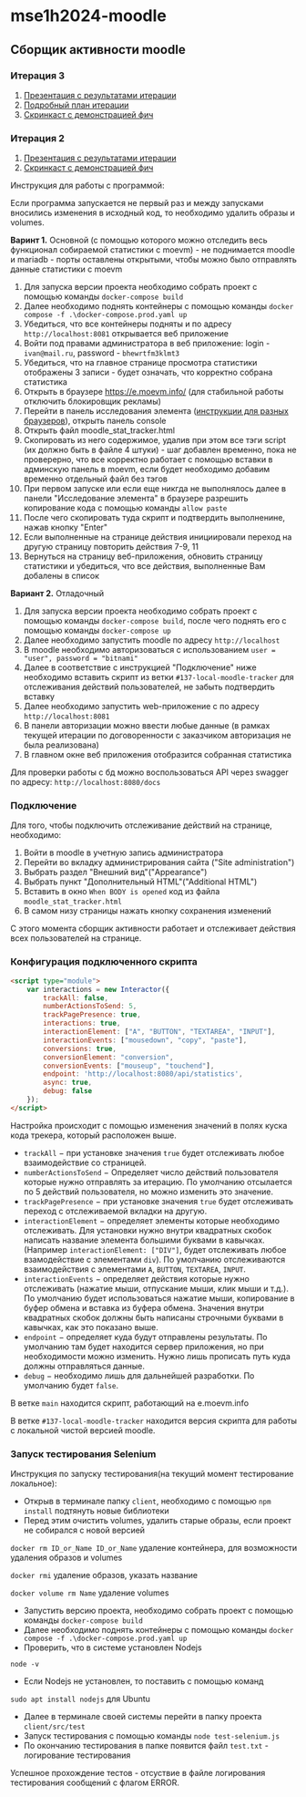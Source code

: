 # mse1h2024-moodle

## Сборщик активности moodle

### Итерация 3
1. [Презентация с результатами итерации](https://github.com/moevm/mse1h2024-moodle/wiki/Итерация3#презентация)
2. [Подробный план итерации](https://github.com/moevm/mse1h2024-moodle/wiki/Итерация4#план-на-итерацию-4)
3. [Скринкаст с демонстрацией фич](https://github.com/moevm/mse1h2024-moodle/wiki/Итерация3#скринкаст-с-демонстрацией-фич)

### Итерация 2
1. [Презентация с результатами итерации](https://github.com/moevm/mse1h2024-moodle/wiki/Итерация2#презентация)
2. [Скринкаст с демонстрацией фич](https://github.com/moevm/mse1h2024-moodle/wiki/Итерация2#скринкаст-с-демонстрацией-фич)

Инструкция для работы с программой:

Если программа запускается не первый раз и между запусками вносились изменения в исходный код, то необходимо удалить образы и volumes. 

**Варинт 1.** Основной (с помощью которого можно отследить весь функционал собираемой статистики с moevm) - не поднимается moodle и mariadb - порты оставлены открытыми, чтобы можно было отправлять данные статистики с moevm
1. Для запуска версии проекта необходимо собрать проект с помощью команды `docker-compose build`
2. Далее необходимо поднять контейнеры с помощью команды `docker compose -f .\docker-compose.prod.yaml up`
3. Убедиться, что все контейнеры подняты и по адресу `http://localhost:8081` открывается веб приложение
4. Войти под правами администратора в веб приложение: login - `ivan@mail.ru`,  password - `bhewrtfm3klmt3`
5. Убедиться, что на главное странице просмотра статистики отображены 3 записи - будет означать, что корректно собрана статистика
6. Открыть в браузере https://e.moevm.info/ (для стабильной работы отключить блокировщик рекламы)
7. Перейти в панель исследования элемента ([инструкции для разных браузеров](https://www.businessinsider.com/guides/tech/how-to-inspect-element)), открыть панель console
8. Открыть файл moodle_stat_tracker.html
9. Скопировать из него содержимое, удалив при этом все тэги script (их должно быть в файле 4 штуки) - шаг добавлен временно, пока не проверерно, что все корректно работает с помощью вставки в админскую панель в moevm, если будет необходимо добавим временно отдельный файл без тэгов
10. При первом запуске или если еще никгда не выполнялось далее в панели "Исследование элемента" в браузере разрешить копирование кода с помощью команды `allow paste`
11. После чего скопировать туда скрипт и подтвердить выполненине, нажав кнопку "Enter"
12. Если выполненные на странице действия инициировали переход на другую страницу повторить действия 7-9, 11
13. Вернуться на страницу веб-приложения, обновить страницу статистики и убедиться, что все действия, выполненные Вам добалены в список
    
**Вариант 2.** Отладочный
1. Для запуска версии проекта необходимо собрать проект с помощью команды `docker-compose build`, после чего поднять его с помощью команды `docker-compose up`
2. Далее необходимо запустить moodle по адресу `http://localhost`
3. В moodle необходимо авторизоваться с использованием `user = "user", password = "bitnami"`
4. Далее в соответствие с  инструкцией "Подключение" ниже необходимо вставить скрипт из ветки `#137-local-moodle-tracker` для отслеживания действий пользователей, не забыть подтвердить вставку
5. Далее необходимо запустить web-приложение с по адресу `http://localhost:8081`
6. В панели авторизации можно ввести любые данные (в рамках текущей итерации по договоренности с заказчиком авторизация не была реализована)
7. В главном окне веб приложения отобразится собранная статистика

Для проверки работы с бд можно воспользоваться API через swagger по адресу: `http://localhost:8080/docs`




### Подключение

Для того, чтобы подключить отслеживание действий на странице, необходимо:
1. Войти в moodle в учетную запись администратора 
2. Перейти во вкладку администрирования сайта ("Site administration")
3. Выбрать раздел "Внешний вид"("Appearance")
4. Выбрать пункт "Дополнительный HTML"("Additional HTML")
5. Вставить в окно `When BODY is opened` код из файла `moodle_stat_tracker.html`
6. В самом низу страницы нажать кнопку сохранения изменений

С этого момента сборщик активности работает и отслеживает действия всех пользователей на странице.

### Конфигурация подключенного скрипта

```html
<script type="module">
    var interactions = new Interactor({
        trackAll: false,
        numberActionsToSend: 5,
        trackPagePresence: true,
        interactions: true,
        interactionElement: ["A", "BUTTON", "TEXTAREA", "INPUT"],
        interactionEvents: ["mousedown", "copy", "paste"],
        conversions: true,
        conversionElement: "conversion",
        conversionEvents: ["mouseup", "touchend"],
        endpoint: 'http://localhost:8080/api/statistics',
        async: true,
        debug: false
    });
</script>
```

Настройка происходит с помощью изменения значений в полях куска кода трекера, который расположен выше.

 - `trackAll` $-$ при установке значения `true` будет отслеживать любое взаимодействие со страницей.
 - `numberActionsToSend` $-$ Определяет число действий пользователя которые нужно отправлять за итерацию. По умолчанию отсылается по 5 действий пользователя, но можно изменить это значение.
 - `trackPagePresence` $-$ при установке значения `true` будет отслеживать переход с отслеживаемой вкладки на другую.
 - `interactionElement` $-$ определяет элементы которые необходимо отслеживать. Для установки нужно внутри квадратных скобок написать название элемента большими буквами в кавычках. (Например
 `interactionElement: ["DIV"]`, будет отслеживать любое взамодействие с элементами `div`). По умолчанию отслеживаются взаимодействия с элементами `A`, `BUTTON`, `TEXTAREA`, `INPUT`. 
 - `interactionEvents` $-$ определяет действия которые нужно отслеживать (нажатие мыши, отпускание мыши, клик мыши и т.д.). По умолчанию будет использоваться нажатие мыши, копирование в буфер обмена и вставка из буфера обмена. Значения внутри квадратных скобок должны быть написаны строчными буквами в кавычках, как это показано выше.
 - `endpoint` $-$ определяет куда будут отправлены результаты. По умолчанию там будет находится сервер приложения, но при необходимости можно изменить. Нужно лишь прописать путь куда должны отправляться данные.
 - `debug` $-$ необходимо лишь для дальнейшей разработки. По умолчанию будет `false`.

В ветке `main` находится скрипт, работающий на e.moevm.info

В ветке `#137-local-moodle-tracker` находится версия скрипта для работы с локальной чистой версией moodle.

### Запуск тестирования Selenium

Инструкция по запуску тестирования(на текущий момент тестирование локальное): 
- Открыв в терминале папку `client`, необходимо с помощью `npm install` подтянуть новые библиотеки
- Перед этим очистить volumes, удалить старые образы, если проект не собирался с новой версией

`docker rm ID_or_Name ID_or_Name` удаление контейнера, для возможности удаления образов и volumes

`docker rmi` удаление образов, указать название

`docker volume rm Name` удаление volumes

- Запустить версию проекта, необходимо собрать проект с помощью команды `docker-compose build`
- Далее необходимо поднять контейнеры с помощью команды `docker compose -f .\docker-compose.prod.yaml up`
- Проверить, что в системе установлен Nodejs

`node -v`

- Если Nodejs не установлен, то поставить с помощью команд

`sudo apt install nodejs` для Ubuntu

- Далее в терминале своей системы перейти в папку проекта `client/src/test`
- Запуск тестирования с помощью команды `node test-selenium.js`
- По окончанию тестирования в папке появится файл `test.txt` - логирование тестирования

Успешное прохождение тестов - отсуствие в файле логирования тестирования сообщений с флагом ERROR.
